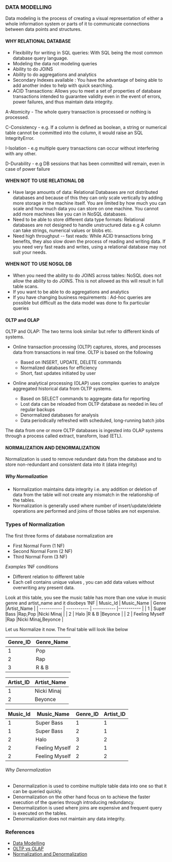 ### DATA MODELLING 

Data modeling is the process of creating a visual representation of either a whole information system or parts of it to communicate connections between data points and structures.


#### WHY RELATIONAL DATABASE
- Flexibility for writing in SQL queries: With SQL being the most common database query language.
- Modeling the data not modeling queries
- Ability to do JOINS
- Ability to do aggregations and analytics
- Secondary Indexes available : You have the advantage of being able to add another index to help with quick searching.
- ACID Transactions: Allows you to meet a set of properties of database transactions intended to guarantee validity even in the event of errors, power failures, and thus maintain data integrity.

A-Atomicity - The whole  query transaction is processed or nothing is processed.

C-Consistency - e.g. If a column is defined as boolean, a string or numerical table cannot be committed into the column, it would raise an SQL IntegrityError.

I-Isolation - e.g multiple query transactions can occur without interfering with any other.

D-Durability - e.g  DB sessions that has been committed will remain, even in case of power failure


#### WHEN NOT TO USE RELATIONAL DB
- Have large amounts of data: Relational Databases are not distributed databases and because of this they can only scale vertically by adding more storage in the machine itself. You are limited by how much you can scale and how much data you can store on one machine. You cannot add more machines like you can in NoSQL databases.
- Need to be able to store different data type formats: Relational databases are not designed to handle unstructured data e.g  A column can take strings, numerical values or blobs etc.
- Need high throughput -- fast reads: While ACID transactions bring benefits, they also slow down the process of reading and writing data. If you need very fast reads and writes, using a relational database may not suit your needs.

#### WHEN NOT TO USE NOSQL DB

- When you need the ability to do JOINS across tables: NoSQL does not allow the ability to do JOINS. This is not allowed as this will result in full table scans.
- If you want to be able to do aggregations and analytics
- If you have changing business requirements : Ad-hoc queries are possible but difficult as the data model was done to fix particular queries




#### OLTP and OLAP
OLTP and OLAP: The two terms look similar but refer to different kinds of systems. 
- Online transaction processing (OLTP) captures, stores, and processes data from transactions in real time. 
OLTP is based on the following
    - Based on INSERT, UPDATE, DELETE commands
    - Normalized databases for efficiency
    - Short, fast updates initiated by user

- Online analytical processing (OLAP) uses complex queries to analyze aggregated historical data from OLTP systems.
    - Based on SELECT commands to aggregate data for reporting
    - Lost data can be reloaded from OLTP database as needed in lieu of regular backups
    - Denormalized databases for analysis
    - Data periodically refreshed with scheduled, long-running batch jobs

The data from one or more OLTP databases is ingested into OLAP systems through a process called extract, transform, load (ETL).



#### NORMALIZATION AND DENORMALIZATION
Normalization is used to remove redundant data from the database and to store non-redundant and consistent data into it (data integrity)

##### Why Normalization
- Normalization maintains data integrity i.e. any addition or deletion of data from the table will not create any mismatch in the relationship of the tables.
- 	Normalization is generally used where number of insert/update/delete operations are performed and joins of those tables are not expensive.

### Types of Normalization
The first three forms of database normalization are

- First Normal Form (1 NF)
- Second Normal Form (2 NF)
- Third Normal Form (3 NF)

*Examples*
1NF conditions
- Different relation to different table
- Each cell contains unique values , you can add data values without overwriting any present data.

Look at this table, you see the music table has more than one value in music genre and artist_name
and it disobeys 1NF 
| Music_Id    | Music_Name | Genre  |Artist_Name |
| ----------- | ----------- | ----------- |-----------  |
| 1     | Super Bass      |Rap,Pop       |Nicki Minaj       |
| 2    | Halo       |R & B        |Beyonce      |
| 2    | Feeling Myself       |Rap       |Nicki Minaj,Beyonce |

Let us Normalize it now.
The final table will look like below

| Genre_ID      | Genre_Name |           
| ----------- | ----------- |
| 1      | Pop       |
| 2   |  Rap        |
| 3   |  R & B       |


| Artist_ID     | Artist_Name |
| ----------- | ----------- |
| 1      | Nicki Minaj       |
| 2   | Beyonce        |


| Music_Id    | Music_Name | Genre_ID  |Artist_ID |
| ----------- | ----------- | ----------- |-----------  |
| 1     | Super Bass      |1       |1       |
| 1     | Super Bass      |2       |1       |
| 2    | Halo       |3       |2     |
| 2    | Feeling Myself       |2       |1 |
| 2    | Feeling Myself       |2       |2|

###### Why Denormalization
- Denormalization is used to combine multiple table data into one so that it can be queried quickly.
- Denormalization on the other hand focus on to achieve the faster execution of the queries through introducing redundancy.
- Denormalization is used where joins are expensive and frequent query is executed on the tables.
- Denormalization does not maintain any data integrity.


### References
- [Data Modelling](https://www.ibm.com/cloud/learn/data-modeling)
- [OLTP vs OLAP](https://www.stitchdata.com/resources/oltp-vs-olap/)
- [Normalization and Denormalization](https://www.tutorialspoint.com/difference-between-normalization-and-denormalization)